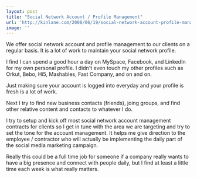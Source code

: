 ```yaml
---
layout: post
title: "Social Network Account / Profile Management"
url: 'http://kinlane.com/2008/06/19/social-network-account-profile-management/'
image: ''
---
```


We offer social network account and profile management to our clients on a regular basis. It is a lot of work to maintain your social network profile.

I find I can spend a good hour a day on MySpace, Facebook, and LinkedIn for my own personal profile. I didn't even touch my other profiles such as Orkut, Bebo, Hi5, Mashables, Fast Company, and on and on.

Just making sure your account is logged into everyday and your profile is fresh is a lot of work.

Next I try to find new business contacts (friends), joing groups, and find other relative content and contacts to whatever I do.

I try to setup and kick off most social network account management contracts for clients so I get in tune with the area we are targeting and try to set the tone for the account management. It helps me give direction to the employee / contractor who will actually be implementing the daily part of the social media marketing campaign.

Really this could be a full time job for someone if a company really wants to have a big presence and connect with people daily, but I find at least a little time each week is what really matters.
